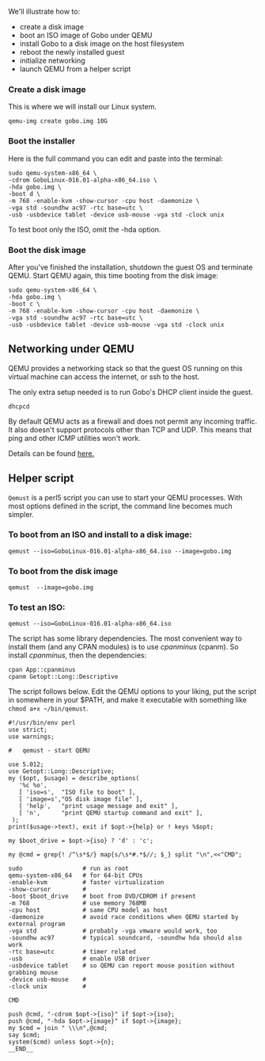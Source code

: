 We'll illustrate how to:

* create a disk image
* boot an ISO image of Gobo under QEMU 
* install Gobo to a disk image on the host filesystem
* reboot the newly installed guest 
* initialize networking 
* launch QEMU from a helper script

### Create a disk image 

This is where we will install our Linux system.

```
qemu-img create gobo.img 10G
```

### Boot the installer

Here is the full command you can edit and
paste into the terminal:

```
sudo qemu-system-x86_64 \
-cdrom GoboLinux-016.01-alpha-x86_64.iso \
-hda gobo.img \
-boot d \
-m 768 -enable-kvm -show-cursor -cpu host -daemonize \
-vga std -soundhw ac97 -rtc base=utc \
-usb -usbdevice tablet -device usb-mouse -vga std -clock unix 
```

To test boot only the ISO, omit the -hda option.

### Boot the disk image

After you've finished the installation, shutdown the guest
OS and terminate QEMU. Start QEMU again, this time booting
from the disk image:

```
sudo qemu-system-x86_64 \
-hda gobo.img \
-boot c \
-m 768 -enable-kvm -show-cursor -cpu host -daemonize \
-vga std -soundhw ac97 -rtc base=utc \
-usb -usbdevice tablet -device usb-mouse -vga std -clock unix
```

## Networking under QEMU

QEMU provides a networking stack so that the guest OS
running on this virtual machine can access the internet, or
ssh to the host.

The only extra setup needed is to run Gobo's DHCP client
inside the guest. 

```
dhcpcd
```

By default QEMU acts as a firewall and does not permit any
incoming traffic. It also doesn't support protocols other
than TCP and UDP.  This means that ping and other ICMP
utilities won't work.

Details can be found
[here.](https://en.wikibooks.org/wiki/QEMU/Networking#User_mode_networking)

## Helper script

<code>Qemust</code> is a perl5 script you can use to start
your QEMU processes. With most options defined in the script,
the command line becomes much simpler.

### To boot from an ISO and install to a disk image:

```
qemust --iso=GoboLinux-016.01-alpha-x86_64.iso --image=gobo.img
```

### To boot from the disk image

```
qemust  --image=gobo.img
```

### To test an ISO:

```
qemust --iso=GoboLinux-016.01-alpha-x86_64.iso 
```

The script has some library dependencies. The
most convenient way to install them (and any CPAN modules)
is to use _cpanminus_ (cpanm). So install _cpanminus_, then
the dependencies:

```
cpan App::cpanminus
cpanm Getopt::Long::Descriptive
```

The script follows below. Edit the QEMU options to your
liking, put the script in somewhere in your $PATH, and make
it executable with something like <code>chmod a+x ~/bin/qemust</code>.

```
#!/usr/bin/env perl
use strict;
use warnings;

#   qemust - start QEMU

use 5.012;
use Getopt::Long::Descriptive;
my ($opt, $usage) = describe_options(
   '%c %o',
   [ 'iso=s',  "ISO file to boot" ],
   [ 'image=s',"OS disk image file" ],
   [ 'help',   "print usage message and exit" ],
   [ 'n',      "print QEMU startup command and exit" ],
 );
print($usage->text), exit if $opt->{help} or ! keys %$opt;

my $boot_drive = $opt->{iso} ? 'd' : 'c';

my @cmd = grep{! /^\s*$/} map{s/\s*#.*$//; $_} split "\n",<<"CMD";

sudo                 # run as root
qemu-system-x86_64   # for 64-bit CPUs
-enable-kvm          # faster virtualization
-show-cursor         #
-boot $boot_drive    # boot from DVD/CDROM if present
-m 768               # use memory 768MB
-cpu host            # same CPU model as host
-daemonize           # avoid race conditions when QEMU started by external program
-vga std             # probably -vga vmware would work, too
-soundhw ac97        # typical soundcard, -soundhw hda should also work
-rtc base=utc        # timer related
-usb                 # enable USB driver
-usbdevice tablet    # so QEMU can report mouse position without grabbing mouse
-device usb-mouse    # 
-clock unix          # 

CMD

push @cmd, "-cdrom $opt->{iso}" if $opt->{iso};
push @cmd, "-hda $opt->{image}" if $opt->{image};
my $cmd = join " \\\n",@cmd;
say $cmd;
system($cmd) unless $opt->{n};
__END__
```
